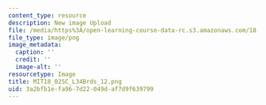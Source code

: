 ```yaml
---
content_type: resource
description: New image Upload
file: /media/https%3A/open-learning-course-data-rc.s3.amazonaws.com/18-02sc-multivariable-calculus-fall-2010/3a2bfb1efa967d22049daf7d9f639799_MIT18_02SC_L34Brds_12.png
file_type: image/png
image_metadata:
  caption: ''
  credit: ''
  image-alt: ''
resourcetype: Image
title: MIT18_02SC_L34Brds_12.png
uid: 3a2bfb1e-fa96-7d22-049d-af7d9f639799
---
```

